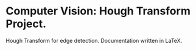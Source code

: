 # Computer Vision: Hough Transform Project.
Hough Transform for edge detection. Documentation written in LaTeX.
